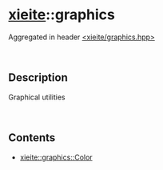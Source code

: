 # [xieite](./xieite.md)\:\:graphics
Aggregated in header [<xieite/graphics.hpp>](../include/xieite/graphics.hpp)

&nbsp;

## Description
Graphical utilities

&nbsp;

## Contents
- [xieite::graphics::Color](./graphics/Color.md)
